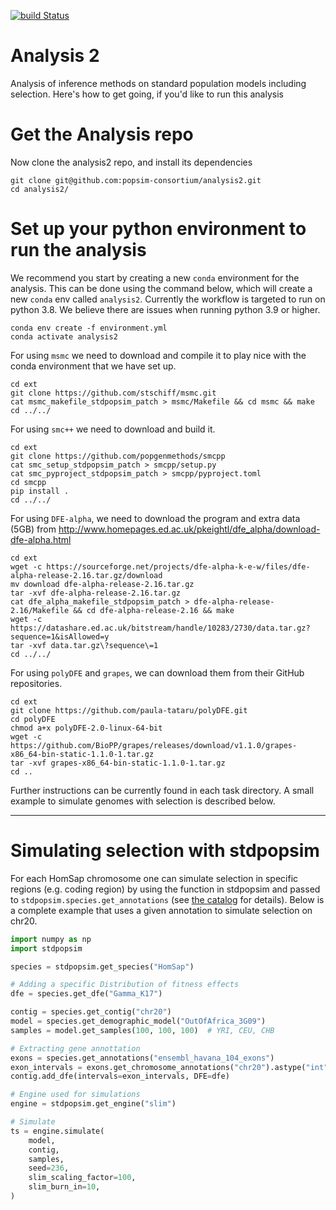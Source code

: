 [![build Status](https://github.com/popsim-consortium/analysis2/actions/workflows/dry-run.yml/badge.svg?branch=main)](https://github.com/popsim-consortium/analysis2/actions)

# Analysis 2
Analysis of inference methods on standard population models including selection.
Here's how to get going, if you'd like to run this analysis

# Get the Analysis repo
Now clone the analysis2 repo, and install its dependencies
```
git clone git@github.com:popsim-consortium/analysis2.git
cd analysis2/
```

# Set up your python environment to run the analysis
We recommend you start by creating a new `conda` environment for the analysis. This can be done using the command below, which will
create a new `conda` env called `analysis2`. Currently the workflow is targeted to run on python 3.8. We believe
there are issues when running python 3.9 or higher.

```
conda env create -f environment.yml
conda activate analysis2
```

For using `msmc` we need to download and compile it to play nice
with the conda environment that we have set up.
```
cd ext
git clone https://github.com/stschiff/msmc.git
cat msmc_makefile_stdpopsim_patch > msmc/Makefile && cd msmc && make
cd ../../
```

For using `smc++` we need to download and build it.
```
cd ext
git clone https://github.com/popgenmethods/smcpp
cat smc_setup_stdpopsim_patch > smcpp/setup.py
cat smc_pyproject_stdpopsim_patch > smcpp/pyproject.toml
cd smcpp
pip install .
cd ../../
```

For using `DFE-alpha`, we need to download the program and extra data (5GB) from http://www.homepages.ed.ac.uk/pkeightl/dfe_alpha/download-dfe-alpha.html
```
cd ext
wget -c https://sourceforge.net/projects/dfe-alpha-k-e-w/files/dfe-alpha-release-2.16.tar.gz/download
mv download dfe-alpha-release-2.16.tar.gz
tar -xvf dfe-alpha-release-2.16.tar.gz
cat dfe_alpha_makefile_stdpopsim_patch > dfe-alpha-release-2.16/Makefile && cd dfe-alpha-release-2.16 && make
wget -c https://datashare.ed.ac.uk/bitstream/handle/10283/2730/data.tar.gz?sequence=1&isAllowed=y
tar -xvf data.tar.gz\?sequence\=1
cd ../../
```

For using `polyDFE` and `grapes`, we can download them from their GitHub repositories.
```
cd ext
git clone https://github.com/paula-tataru/polyDFE.git
cd polyDFE
chmod a+x polyDFE-2.0-linux-64-bit
wget -c https://github.com/BioPP/grapes/releases/download/v1.1.0/grapes-x86_64-bin-static-1.1.0-1.tar.gz
tar -xvf grapes-x86_64-bin-static-1.1.0-1.tar.gz
cd ..
```

Further instructions can be currently found in each task directory.
A small example to simulate genomes with selection is described below.

------------
# Simulating selection with stdpopsim

For each HomSap chromosome one can simulate selection in specific regions (e.g. coding region)
by using the function in stdpopsim and passed to
`stdpopsim.species.get_annotations` (see [the catalog](https://popsim-consortium.github.io/stdpopsim-docs/latest/tutorial.html#simulating-selection-on-exons) for details). Below is a complete example
that uses a given annotation to simulate selection on chr20.

```python
import numpy as np
import stdpopsim

species = stdpopsim.get_species("HomSap")

# Adding a specific Distribution of fitness effects
dfe = species.get_dfe("Gamma_K17")

contig = species.get_contig("chr20")
model = species.get_demographic_model("OutOfAfrica_3G09")
samples = model.get_samples(100, 100, 100)  # YRI, CEU, CHB

# Extracting gene annottation
exons = species.get_annotations("ensembl_havana_104_exons")
exon_intervals = exons.get_chromosome_annotations("chr20").astype("int")
contig.add_dfe(intervals=exon_intervals, DFE=dfe)

# Engine used for simulations
engine = stdpopsim.get_engine("slim")

# Simulate
ts = engine.simulate(
    model,
    contig,
    samples,
    seed=236,
    slim_scaling_factor=100,
    slim_burn_in=10,
)
```
